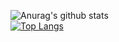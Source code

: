 ![Anurag's github stats](https://github-readme-stats.vercel.app/api?username=hershyz&show_icons=true&theme=dark)
<br>
[![Top Langs](https://github-readme-stats.vercel.app/api/top-langs/?username=hershyz&layout=compact)](https://github.com/anuraghazra/github-readme-stats)
